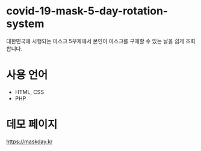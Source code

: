 # covid-19-mask-5-day-rotation-system
대한민국에 시행되는 마스크 5부제에서 본인이 마스크를 구매할 수 있는 날을 쉽게 조회합니다.

# 사용 언어
- HTML, CSS
- PHP

# 데모 페이지
https://maskday.kr

